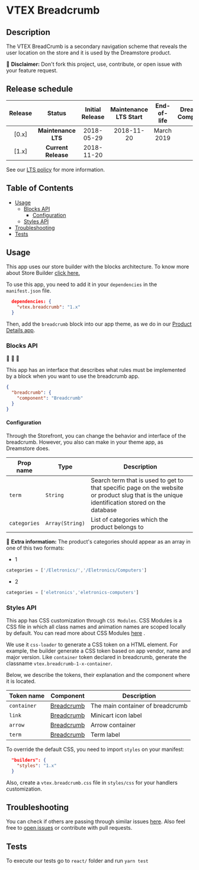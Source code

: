 # VTEX Breadcrumb

## Description
The VTEX BreadCrumb is a secondary navigation scheme that reveals the user location on the store and it is used by the Dreamstore product.

:loudspeaker: **Disclaimer:** Don't fork this project, use, contribute, or open issue with your feature request.

## Release schedule
| Release  | Status              | Initial Release | Maintenance LTS Start | End-of-life | Dreamstore Compatibility
| :--:     | :---:               |  :---:          | :---:                 | :---:       | :---: 
| [0.x]    | **Maintenance LTS** |  2018-05-29     | 2018-11-20            | March 2019  | 1.x
| [1.x]    | **Current Release** |  2018-11-20     |                       |             | 2.x

See our [LTS policy](https://github.com/vtex-apps/awesome-io#lts-policy) for more information.

## Table of Contents
- [Usage](#usage)
  - [Blocks API](#blocks-api)
    - [Configuration](#configuration)
  - [Styles API](#styles-api)
- [Troubleshooting](#troubleshooting)
- [Tests](#tests)

## Usage

This app uses our store builder with the blocks architecture. To know more about Store Builder [click here.](https://help.vtex.com/en/tutorial/understanding-storebuilder-and-stylesbuilder#structuring-and-configuring-our-store-with-object-object)

To use this app, you need to add it in your `dependencies` in the `manifest.json` file.

```json
  dependencies: {
    "vtex.breadcrumb": "1.x"
  }
```

Then, add the `breadcrumb` block into our app theme, as we do in our [Product Details app](https://github.com/vtex-apps/product-details/blob/master/store/blocks.json). 

### Blocks API
:construction: :construction: :construction:

This app has an interface that describes what rules must be implemented by a block when you want to use the breadcrumb app.

```json
{
  "breadcrumb": {
    "component": "Breadcrumb"
  }
}
```

#### Configuration 
Through the Storefront, you can change the behavior and interface of the breadcrumb. However, you also can make in your theme app, as Dreamstore does.

| Prop name          | Type           | Description                                                                 |
| ------------------ | -------------- | --------------------------------------------------------------------------- |
| `term`           | `String`       | Search term that is used to get to that specific page on the website or product slug that is the unique identification stored on the database                     |
| `categories`       | `Array(String)`| List of categories which the product belongs to                             |


:loudspeaker: **Extra information:** The product's categories should appear as an array in one of this two formats:

- 1  

```javascript
categories = ['/Eletronics/','/Eletronics/Computers']
```

- 2

```javascript
categories = ['eletronics','eletronics-computers']
```

### Styles API
This app has CSS customization through `CSS Modules`. CSS Modules is a CSS file in which all class names and animation names are scoped locally by default. You can read more about CSS Modules [here](https://github.com/css-modules/css-modules) .

We use it `css-loader` to generate a CSS token on a HTML element. For example, the builder generate a CSS token based on app vendor, name and major version. Like `container` token declared in breadcrumb, generate the classname `vtex.breadcrumb-1-x-container`.

Below, we describe the tokens, their explanation and the component where it is located.

| Token name         | Component          | Description                                            |
| ------------------ | ----------         |------------------------------------------------------- |
| `container`        | [Breadcrumb](https://github.com/vtex-apps/breadcrumb/blob/master/react/Breadcrumb.js)           | The main container of breadcrumb                         |
| `link`            | [Breadcrumb](https://github.com/vtex-apps/breadcrumb/blob/master/react/Breadcrumb.js)            | Minicart icon label                                    |
| `arrow`            | [Breadcrumb](https://github.com/vtex-apps/breadcrumb/blob/master/react/Breadcrumb.js)            | Arrow container         |
| `term`          | [Breadcrumb](https://github.com/vtex-apps/breadcrumb/blob/master/react/Breadcrumb.js)            | Term label                                        |

To override the default CSS, you need to import `styles` on your manifest:

```json
  "builders": {
    "styles": "1.x"
  }
```

Also, create a `vtex.breadcrumb.css` file in `styles/css` for your handlers customization.

## Troubleshooting
You can check if others are passing through similar issues [here](https://github.com/vtex-apps/carousel/issues). Also feel free to [open issues](https://github.com/vtex-apps/carousel/issues/new) or contribute with pull requests.

## Tests
To execute our tests go to `react/` folder and run `yarn test`
